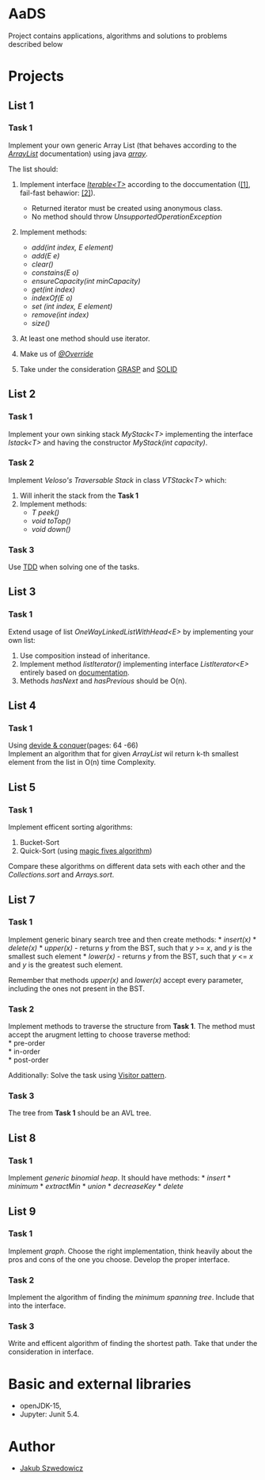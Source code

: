 # AaDS
Project contains applications, algorithms and solutions to problems described below


# Projects
## List 1

### Task 1
Implement your own generic Array List (that behaves according to the [*ArrayList*](https://docs.oracle.com/en/java/javase/15/docs/api/java.base/java/util/ArrayList.html) documentation) using java [*array*](https://docs.oracle.com/javase/tutorial/java/nutsandbolts/arrays.html).

The list should: 
1. Implement interface [*Iterable\<T\>*](https://docs.oracle.com/en/java/javase/15/docs/api/java.base/java/lang/Iterable.html) according to the doccumentation ([\[1\]](https://docs.oracle.com/en/java/javase/15/docs/api/java.base/java/util/Iterator.html), fail-fast behawior: [\[2\]](https://docs.oracle.com/en/java/javase/15/docs/api/java.base/java/util/ArrayList.html#fail-fast)).  
	* Returned iterator must be created using anonymous class.  
	* No method should throw *UnsupportedOperationException*  
	
2. Implement methods:  
	* *add(int index, E element)*   
	* *add(E e)*  
	* *clear()*  
	* *constains(E o)*  
	* *ensureCapacity(int minCapacity)*  
	* *get(int index)*  
	* *indexOf(E o)*  
	* *set (int index, E element)*  
	* *remove(int index)*  
	* *size()*  
	
3. At least one method should use iterator.
4. Make us of [*@Override*](https://docs.oracle.com/javase/tutorial/java/IandI/override.html)
5. Take under the consideration [GRASP](https://en.wikipedia.org/wiki/GRASP_(object-oriented_design)) and [SOLID](https://en.wikipedia.org/wiki/SOLID)

## List 2

### Task 1
Implement your own sinking stack *MyStack\<T\>* implementing the interface *Istack\<T\>* and having the constructor *MyStack(int capacity)*.

### Task 2
Implement *Veloso's Traversable Stack* in class *VTStack\<T\>* which:
1. Will inherit the stack from the **Task 1** 
2. Implement methods:  
	* *T peek()*  
	* *void toTop()*  
	* *void down()*  
	
### Task 3
Use [TDD](https://en.wikipedia.org/wiki/Test-driven_development) when solving one of the tasks.

## List 3

### Task 1
Extend usage of list *OneWayLinkedListWithHead\<E\>* by implementing your own list:
1. Use composition instead of inheritance.
2. Implement method *listIterator()* implementing interface *ListIterator\<E\>* entirely based on [documentation](https://docs.oracle.com/javase/10/docs/api/java/util/ListIterator.html).
3. Methods *hasNext* and *hasPrevious* should be O(n).
 

## List 4

### Task 1
Using [devide & conquer](https://people.eecs.berkeley.edu/~vazirani/algorithms/chap2.pdf)(pages: 64 -66)  
Implement an algorithm that for given *ArrayList* wil return k-th smallest element from the list in O(n) time Complexity.

## List 5

### Task 1
Implement efficent sorting algorithms:
1. Bucket-Sort
2. Quick-Sort (using [magic fives algorithm](https://pl.wikipedia.org/wiki/Algorytm_magicznych_pi%C4%85tek))

Compare these algorithms on different data sets with each other and the *Collections.sort* and *Arrays.sort*. 

## List 7

### Task 1
Implement generic binary search tree and then create methods:
	* *insert(x)* 
	* *delete(x)*
	* *upper(x)* - returns *y* from the BST, such that *y* >= *x*, and *y* is the smallest such element
	* *lower(x)* - returns *y* from the BST, such that *y* <= *x* and *y* is the greatest such element.

Remember that methods *upper(x)* and *lower(x)* accept every parameter, including the ones not present in the BST.

### Task 2
Implement methods to traverse the structure from **Task 1**. The method must accept the arugment letting to choose traverse method:  
	* pre-order  
	* in-order  
	* post-order  

Additionally: Solve the task using [Visitor pattern](https://en.wikipedia.org/wiki/Visitor_pattern).

### Task 3
The tree from **Task 1** should be an AVL tree.

## List 8

### Task 1
Implement *generic binomial heap*. It should have methods:
	* *insert*
	* *minimum*
	* *extractMin*
	* *union*
	* *decreaseKey*
	* *delete*

## List 9

### Task 1
Implement *graph*. Choose the right implementation, think heavily about the pros and cons of the one you choose. Develop the proper interface.

### Task 2
Implement the algorithm of finding the *minimum spanning tree*. Include that into the interface.

### Task 3
Write and efficent algorithm of finding the shortest path. Take that under the consideration in interface. 

# Basic and external libraries

- openJDK-15,
- Jupyter: Junit 5.4.

# Author

- [Jakub Szwedowicz](https://github.com/JakubSzwedowicz)
